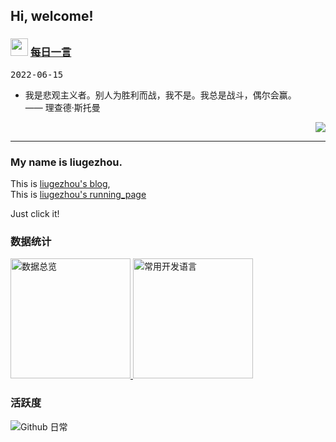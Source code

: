 <h2>  Hi, welcome! </h2>

<h3> <img src="https://emojis.slackmojis.com/emojis/images/1621024394/39092/cat-roll.gif?1621024394" width="28" /> <a href="https://github.com/liugezhou/liugezhou/blob/master/quotations.md"> 每日一言</a></h3>

<kbd>2022-06-15</kbd>

- 我是悲观主义者。别人为胜利而战，我不是。我总是战斗，偶尔会赢。   <br/> —— 理查德·斯托曼

<p align="right">
<img src="https://visitor-badge.glitch.me/badge?page_id=liugezhou.liugehzou" />
</p>

--- 
###  My name is liugezhou. 
 This is  [liugezhou's blog](https://liugezhou.github.io),  
 This is  [liugezhou's running_page](https://run.liugezhou.online)

 Just click it!


<h3>数据统计</h3>
<a href="https://github.com/haixiangyan" target="_blank">
  <img alt="数据总览" src="https://denvercoder1-github-readme-stats.vercel.app/api/?username=liugezhou&show_icons=true&count_private=true&theme=react&hide_border=true&bg_color=1F222E&title_color=F85D7F&icon_color=F8D866" height="192px" />
</a>
<a href="https://github.com/haixiangyan" target="_blank">
  <img alt="常用开发语言" src="https://github-readme-stats.vercel.app/api/top-langs/?username=liugezhou&langs_count=8&layout=compact&theme=react&hide_border=true&bg_color=1F222E&title_color=F85D7F&icon_color=F8D866&hide=Jupyter%20Notebook" height="192px" />
</a>
<br>
<h3>活跃度</h3>
<img alt="Github 日常" src="https://denvercoder1-activity-graph.herokuapp.com/graph/?username=liugezhou&bg_color=1F222E&color=F8D866&line=F85D7F&point=FFFFFF&hide_border=true"  />




